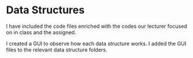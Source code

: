 # Data Structures

I have included the code files enriched with the codes our lecturer focused on in class and the assigned.

I created a GUI to observe how each data structure works. I added the GUI files to the relevant data structure folders.

